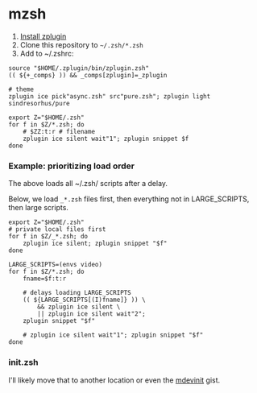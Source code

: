 # mzsh

1. [Install zplugin](https://github.com/zdharma/zplugin#installation)
2. Clone this repository to `~/.zsh/*.zsh`
3. Add to ~/.zshrc:

```shell
source "$HOME/.zplugin/bin/zplugin.zsh"
(( ${+_comps} )) && _comps[zplugin]=_zplugin

# theme
zplugin ice pick"async.zsh" src"pure.zsh"; zplugin light sindresorhus/pure

export Z="$HOME/.zsh"
for f in $Z/*.zsh; do
    # $ZZ:t:r # filename
    zplugin ice silent wait"1"; zplugin snippet $f
done
```

### Example: prioritizing load order

The above loads all ~/.zsh/ scripts after a delay.

Below, we load `_*.zsh` files first,  then everything not in LARGE_SCRIPTS, then large scripts.

```
export Z="$HOME/.zsh"
# private local files first
for f in $Z/_*.zsh; do
    zplugin ice silent; zplugin snippet "$f"
done

LARGE_SCRIPTS=(envs video)
for f in $Z/*.zsh; do
    fname=$f:t:r
    
    # delays loading LARGE_SCRIPTS
    (( ${LARGE_SCRIPTS[(I)fname]} )) \
        && zplugin ice silent \
        || zplugin ice silent wait"2";
    zplugin snippet "$f"
     
    # zplugin ice silent wait"1"; zplugin snippet "$f"
done
```



### init.zsh

I'll likely move that to another location or even the [mdevinit](https://rebrand.ly/mdevinit) gist.